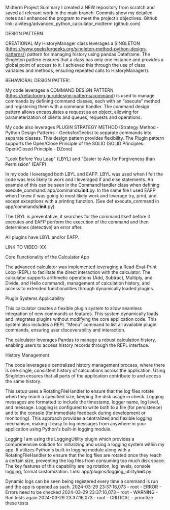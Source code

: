 Midterm Project Summary
I created a NEW repository from scratch and saved all relevant work in the main branch. Commits show my detailed notes as I enhanced the program to meet the project’s objectives.
Github link: alvitesg/advanced_python_calculator_midterm (github.com)

DESIGN PATTERN

CREATIONAL 
My HistoryManager class leverages a SINGLETON (https://www.geeksforgeeks.org/singleton-method-python-design-patterns/) pattern for managing history using pandas Dataframe. The Singleton pattern ensures that a class has only one instance and provides a global point of access to it. I achieved this through the use of class variables and methods, ensuring repeated calls to HistoryManager().

BEHAVIORAL DESIGN PATTER:

My code leverages a COMMAND DESIGN PATTERN (https://refactoring.guru/design-patterns/command) is used to manage commands by defining command classes, each with an “execute” method and registering them with a command handler. The command design pattern allows encapsulates a request as an object, allowing for parameterization of clients and queues, requests and operations. 

My code also leverages  PLUGIN STRATEGY METHOD (Strategy Method - Python Design Patterns - GeeksforGeeks) to separate commands into separate classes. This design pattern provides flexibility. The Plugin pattern supports the Open/Close Principle of the SOLID (SOLID Principles: Open/Closed Principle - DZone)

"Look Before You Leap" (LBYL) and "Easier to Ask for Forgiveness than Permission" (EAFP)

In my code I leveraged both LBYL  and EAFP. LBYL was used when I felt the code was less likely to work and I leveraged if and else statements. An example of this can be seen in the CommandHandler class when defining execute_command: app/commands/__init__.py. In the same file I used EAFP when I knew if was going to most likely work and leverage try, print, and except exceptions with a printing function. (See def execute_command in app/commands/__init__.py). 

The LBYL is preventative, it searches for the command itself before it executes and EAFP perform the execution of the command and then determines (detective) an error after.

All plugins have LBYL and/or EAFP.

LINK TO VIDEO: XX

Core Functionality of the Calculator App

The advanced calculator was implemented leveraging a Read-Eval-Print Loop (REPL) to facilitate the direct interaction with the calculator. The calculator supports arithmetic operations (Add, Subtract, Multiply, and Divide, and Hello command), management of calculation history, and access to extended functionalities through dynamically loaded plugins.

Plugin Systems Applicability

This calculator creates a flexible plugin system to allow seamless integration of new commands or features. This system dynamically loads and integrates plugins without modifying the core application code. This system also includes a REPL "Menu" command to list all available plugin commands, ensuring user discoverability and interaction.

The calculator leverages Pandas to manage a robust calculation history, enabling users to access history records through the REPL interface.

History Management

The code leverages a centralized history management process, where there is one single, consistent history of calculations across the application. Using Singleton ensures that all parts of the application contribute to and access the same history.

This setup uses a RotatingFileHandler to ensure that the log files rotate when they reach a specified size, keeping the disk usage in check. Logging messages are formatted to include the timestamp, logger name, log level, and message. Logging is configured to write both to a file (for persistence) and to the console (for immediate feedback during development or monitoring). This approach provides a centralized and flexible logging mechanism, making it easy to log messages from anywhere in your application using Python's built-in logging module.

Logging
I am using the LoggingUtility plugin which provides a comprehensive solution for initializing and using a logging system within my app. It utilizes Python's built-in logging module along with a RotatingFileHandler to ensure that the log files are rotated once they reach a certain size, preventing the log files from consuming too much disk space. The key features of this capability are log rotation, log levels, console logging, format customization.  Link: app/plugins/logging_utility/__init__.py

Dynamic logs can be seen being registered every time a command is run and the app is opened as such.
2024-03-29 23:37:16,073 - root - ERROR - Errors need to be checked
2024-03-29 23:37:16,073 - root - WARNING - Run tests again
2024-03-29 23:37:16,073 - root - CRITICAL - prioritize these tests
